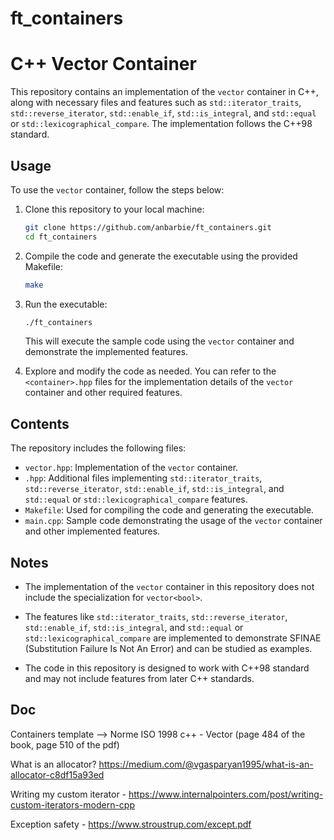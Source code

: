 # ft_containers

# C++ Vector Container

This repository contains an implementation of the `vector` container in C++, along with necessary files and features such as `std::iterator_traits`, `std::reverse_iterator`, `std::enable_if`, `std::is_integral`, and `std::equal` or `std::lexicographical_compare`. The implementation follows the C++98 standard.

## Usage

To use the `vector` container, follow the steps below:

1. Clone this repository to your local machine:

   ```bash
   git clone https://github.com/anbarbie/ft_containers.git
   cd ft_containers
   ```

2. Compile the code and generate the executable using the provided Makefile:

   ```bash
   make
   ```

3. Run the executable:

   ```bash
   ./ft_containers
   ```

   This will execute the sample code using the `vector` container and demonstrate the implemented features.

4. Explore and modify the code as needed. You can refer to the `<container>.hpp` files for the implementation details of the `vector` container and other required features.

## Contents

The repository includes the following files:

- `vector.hpp`: Implementation of the `vector` container.
- `.hpp`: Additional files implementing `std::iterator_traits`, `std::reverse_iterator`, `std::enable_if`, `std::is_integral`, and `std::equal` or `std::lexicographical_compare` features.
- `Makefile`: Used for compiling the code and generating the executable.
- `main.cpp`: Sample code demonstrating the usage of the `vector` container and other implemented features.

## Notes

- The implementation of the `vector` container in this repository does not include the specialization for `vector<bool>`.

- The features like `std::iterator_traits`, `std::reverse_iterator`, `std::enable_if`, `std::is_integral`, and `std::equal` or `std::lexicographical_compare` are implemented to demonstrate SFINAE (Substitution Failure Is Not An Error) and can be studied as examples.

- The code in this repository is designed to work with C++98 standard and may not include features from later C++ standards.

## Doc

Containers template --> Norme ISO 1998 c++
			- Vector (page 484 of the book, page 510 of the pdf)


What is an allocator? https://medium.com/@vgasparyan1995/what-is-an-allocator-c8df15a93ed

Writing my custom iterator - https://www.internalpointers.com/post/writing-custom-iterators-modern-cpp


Exception safety - https://www.stroustrup.com/except.pdf
